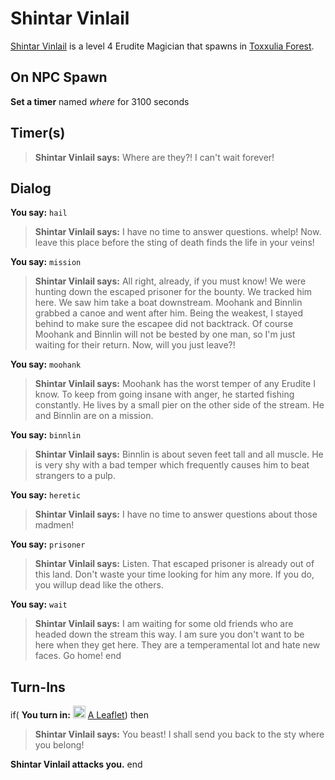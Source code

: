 # Shintar Vinlail



[Shintar Vinlail](/npc/38067) is a level 4 Erudite Magician that spawns in [Toxxulia Forest](/zone/38).



## On NPC Spawn

**Set a timer** named *where* for 3100 seconds


## Timer(s)

>**Shintar Vinlail says:** Where are they?! I can't wait forever!


## Dialog

**You say:** `hail`



>**Shintar Vinlail says:** I have no time to answer questions. whelp!  Now. leave this place before the sting of death finds the life in your veins!

**You say:** `mission`



>**Shintar Vinlail says:** All right, already, if you must know! We were hunting down the escaped prisoner for the bounty. We tracked him here. We saw him take a boat downstream. Moohank and Binnlin grabbed a canoe and went after him. Being the weakest, I stayed behind to make sure the escapee did not backtrack. Of course Moohank and Binnlin will not be bested by one man, so I'm just waiting for their return. Now, will you just leave?!

**You say:** `moohank`



>**Shintar Vinlail says:** Moohank has the worst temper of any Erudite I know. To keep from going insane with anger, he started fishing constantly. He lives by a small pier on the other side of the stream. He and Binnlin are on a mission.

**You say:** `binnlin`



>**Shintar Vinlail says:** Binnlin is about seven feet tall and all muscle. He is very shy with a bad temper which frequently causes him to beat strangers to a pulp.


**You say:** `heretic`



>**Shintar Vinlail says:** I have no time to answer questions about those madmen!



**You say:** `prisoner`



>**Shintar Vinlail says:** Listen. That escaped prisoner is already out of this land. Don't waste your time looking for him any more. If you do, you willup dead like the others.



**You say:** `wait`



>**Shintar Vinlail says:** I am waiting for some old friends who are headed down the stream this way. I am sure you don't want to be here when they get here. They are a temperamental lot and hate new faces. Go home!
end



## Turn-Ins





if( **You turn in:** <img style="background:url(/static/icons/blank_slot.gif);width:20px;height:20px;" src="/static/icons/item_504.png" alt="" /> <a
                                href="/item/18830" data-url="18830" class="tooltip-link link">A Leaflet</a>) then 


>**Shintar Vinlail says:** You beast! I shall send you back to the sty where you belong!


**Shintar Vinlail attacks you.**
end







